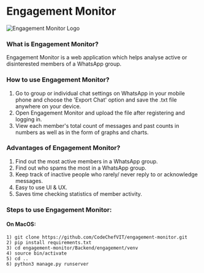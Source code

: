 # Engagement Monitor

![Engagement Monitor Logo](https://github.com/akshatvg/engagement-monitor/blob/master/Backend/engagement/static/img/Logo.png "Engagement Monitor Logo")

### What is Engagement Monitor?
Engagement Monitor is a web application which helps analyse active or disinterested members of a WhatsApp group.


### How to use Engagement Monitor?
1) Go to group or individual chat settings on WhatsApp in your mobile phone and choose the 'Export Chat' option and save the .txt file anywhere on your device.
2) Open Engagement Monitor and upload the file after registering and logging in.
3) View each member's total count of messages and past counts in numbers as well as in the form of graphs and charts.


### Advantages of Engagement Monitor?
1) Find out the most active members in a WhatsApp group.
2) Find out who spams the most in a WhatsApp group.
3) Keep track of inactive people who rarely/ never reply to or acknowledge messages.
4) Easy to use UI & UX.
5) Saves time checking statistics of member activity.


### Steps to use Engagement Monitor:

#### On MacOS:
```
1) git clone https://github.com/CodeChefVIT/engagement-monitor.git
2) pip install requirements.txt
3) cd engagement-monitor/Backend/engagement/venv
4) source bin/activate
5) cd ..
6) python3 manage.py runserver
```
